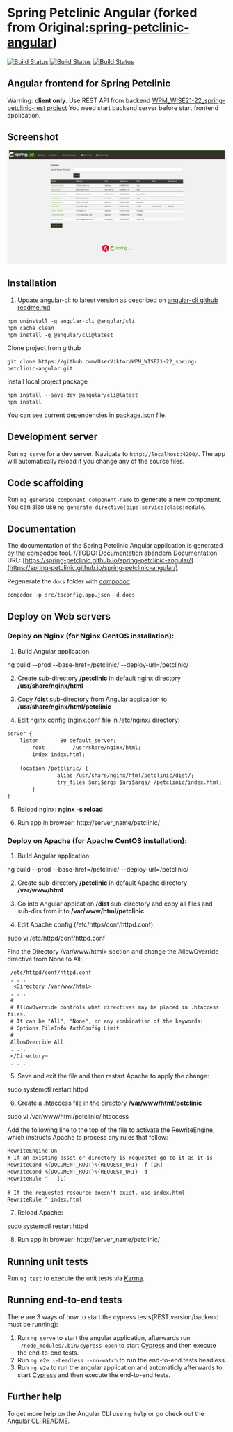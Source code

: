 # Spring Petclinic Angular (forked from Original:[spring-petclinic-angular](https://github.com/spring-petclinic/spring-petclinic-angular/))

[![Build Status](https://github.com/UserViktor/WPM_WISE21-22_spring-petclinic-angular/actions/workflows/angular-ci.yml/badge.svg)](https://github.com/UserViktor/WPM_WISE21-22_spring-petclinic-angular/actions/workflows/angular-ci.yml)
[![Build Status](https://github.com/UserViktor/WPM_WISE21-22_spring-petclinic-angular/actions/workflows/cypress.yml/badge.svg)](https://github.com/UserViktor/WPM_WISE21-22_spring-petclinic-angular/actions/workflows/cypress.yml)
[![Build Status](https://github.com/UserViktor/WPM_WISE21-22_spring-petclinic-angular/actions/workflows/deployment.yml/badge.svg)](https://github.com/UserViktor/WPM_WISE21-22_spring-petclinic-angular/actions/workflows/deployment.yml)

## Angular frontend for Spring Petclinic

Warning: **client only**. 
  Use REST API from backend [WPM_WISE21-22_spring-petclinic-rest project](https://github.com/UserViktor/WPM_WISE21-22_spring-petclinic-rest)
  You need start backend server before start frontend application.

## Screenshot
![Screenshot of SPring Petclinic Angular](angular_petclinic.png)
  

## Installation

1. Update angular-cli to latest version
as described on [angular-cli github readme.md](https://github.com/angular/angular-cli#updating-angular-cli)

````
npm uninstall -g angular-cli @angular/cli
npm cache clean
npm install -g @angular/cli@latest
````
Clone project from github
````
git clone https://github.com/UserViktor/WPM_WISE21-22_spring-petclinic-angular.git
````
Install local project package
````
npm install --save-dev @angular/cli@latest
npm install
````

You can see current dependencies in [package.json](package.json) file.

## Development server

Run `ng serve` for a dev server. Navigate to `http://localhost:4200/`. The app will automatically reload if you change any of the source files.

## Code scaffolding

Run `ng generate component component-name` to generate a new component. You can also use `ng generate directive|pipe|service|class|module`.

## Documentation

The documentation of the Spring Petclinic Angular application is generated by the [compodoc](https://compodoc.app) tool.
//TODO: Documentation abändern
Documentation URL: [https://spring-petclinic.github.io/spring-petclinic-angular/](https://spring-petclinic.github.io/spring-petclinic-angular/)

Regenerate the `docs` folder with [compodoc](https://compodoc.app):
```
compodoc -p src/tsconfig.app.json -d docs
```

## Deploy on Web servers

### Deploy on Nginx (for Nginx CentOS installation):

1. Build Angular application:

  ng build --prod --base-href=/petclinic/ --deploy-url=/petclinic/

2. Create sub-directory **/petclinic** in default nginx directory **/usr/share/nginx/html**

3. Copy **/dist**  sub-directory from Angular appication to  **/usr/share/nginx/html/petclinic**

4. Edit nginx config (nginx.conf file in /etc/nginx/ directory)

```
server {
	listen       80 default_server;
        root         /usr/share/nginx/html;
        index index.html;

	location /petclinic/ {
                alias /usr/share/nginx/html/petclinic/dist/;
                try_files $uri$args $uri$args/ /petclinic/index.html;
        }
}
```

5. Reload nginx:  **nginx -s reload**

6. Run app in browser:  http://server_name/petclinic/

### Deploy on Apache (for Apache CentOS installation):

1. Build Angular application:

ng build --prod --base-href=/petclinic/ --deploy-url=/petclinic/

2. Create sub-directory **/petclinic** in default Apache directory **/var/www/html**

3. Go into Angular appication **/dist** sub-directory and copy all files and sub-dirs from it to **/var/www/html/petclinic**

4. Edit Apache config (/etc/https/conf/httpd.conf):

sudo vi /etc/httpd/conf/httpd.conf

Find the Directory /var/www/html> section and change the AllowOverride directive from None to All:
```
 /etc/httpd/conf/httpd.conf
 . . .
  <Directory /var/www/html>
 . . .
 # 
 # AllowOverride controls what directives may be placed in .htaccess files.
 # It can be "All", "None", or any combination of the keywords:
 # Options FileInfo AuthConfig Limit
 #
 AllowOverride All
 . . .
 </Directory>
 . . .
```
5. Save and exit the file and then restart Apache to apply the change:

sudo systemctl restart httpd

6. Create a .htaccess file in the directory **/var/www/html/petclinic**

sudo vi /var/www/html/petclinic/.htaccess

Add the following line to the top of the file to activate the RewriteEngine, which instructs Apache to process any rules that follow:
```
RewriteEngine On  
# If an existing asset or directory is requested go to it as it is
RewriteCond %{DOCUMENT_ROOT}%{REQUEST_URI} -f [OR]  
RewriteCond %{DOCUMENT_ROOT}%{REQUEST_URI} -d  
RewriteRule ^ - [L]

# If the requested resource doesn't exist, use index.html
RewriteRule ^ index.html  
```
7. Reload Apache:

sudo systemctl restart httpd

8. Run app in browser: http://server_name/petclinic/

## Running unit tests

Run `ng test` to execute the unit tests via [Karma](https://karma-runner.github.io).

## Running end-to-end tests

There are 3 ways of how to start the cypress tests(REST version/backend must be running):
1. Run `ng serve` to start the angular application, afterwards run `./node_modules/.bin/cypress open` to start [Cypress](http://www.cypress.io/) and then execute the end-to-end tests.
2. Run `ng e2e --headless --no-watch` to run the end-to-end tests headless. 
3. Run `ng e2e` to run the angular application and automaticly afterwards to start [Cypress](http://www.cypress.io/) and then execute the end-to-end tests.

## Further help

To get more help on the Angular CLI use `ng help` or go check out the [Angular CLI README](https://github.com/angular/angular-cli/blob/master/README.md).
